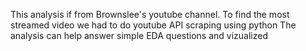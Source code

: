 This analysis if from Brownslee's youtube channel.
To find the most streamed video we had to do youtube API scraping using python
The analysis can help answer simple EDA  questions and vizualized
